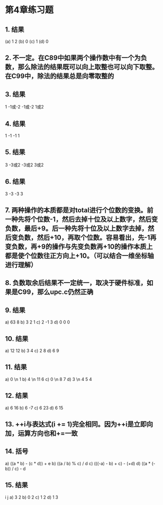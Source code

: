 # 第4章练习题

## 1. 结果

(a) 1 2
(b) 0
(c) 1
(d) 0

## 2. 不一定。在C89中如果两个操作数中有一个为负数，那么除法的结果既可以向上取整也可以向下取整。在C99中，除法的结果总是向零取整的

## 3. 结果

1
-1或-2
-1或-2
1或2

## 4. 结果

1
-1
-1
1

## 5. 结果

3
-3或2
-3或2
3或2

## 6. 结果

3
-3
-3
3

## 7. 两种操作的本质都是对total进行个位数的变换。前一种先将个位数-1，然后去掉十位及以上数字，然后变负数，最后+9。后一种先将十位及以上数字去掉，然后变负数，然后+10，再取个位数。容易看出，先-1再变负数，再+9的操作与先变负数再+10的操作本质上都是使个位数往正方向上+10。（可以结合一维坐标轴进行理解）

## 8. 负数取余后结果不一定统一，取决于硬件标准，如果是C99，那么upc.c仍然正确

## 9. 结果

a) 63 8
b) 3 2 1
c) 2 -1 3
d) 0 0 0

## 10. 结果

a) 12 12
b) 3 4
c) 2 8
d) 6 9

## 11. 结果

a) 0 \n 1
b) 4 \n 11 6
c) 0 \n 8 7
d) 3 \n 4 5 4

## 12. 结果

a) 6 16
b) 6 -7
c) 6 23
d) 6 15

## 13. ++i与表达式(i += 1)完全相同。因为++i是立即向加，运算方向也和+=一致

## 14. 括号

a) ((a * b) - (c * d)) + e
b) ((a / b) % c) / d
c) (((-a) - b) + c) - (+d)
d) ((a * (-b)) / c) - d

## 15. 结果

   i  j
a) 3  2
b) 0  2
c) 1  2
d) 1  3
